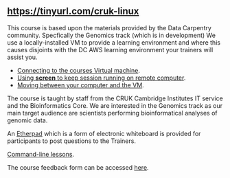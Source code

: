 ## https://tinyurl.com/cruk-linux
This course is based upon the materials provided by the Data Carpentry community.
Specfically the Genomics track (which is in development)
We use a locally-installed VM to provide a learning environment and where this causes
disjoints with the DC AWS learning environment your trainers will assist you.

- [Connecting to the courses Virtual machine](vmlogon.md).  
- [Using __screen__ to keep session running on remote computer](screen.md). 
- [Moving between your computer and the VM](moving-data.md).   

The course is taught by staff from the CRUK Cambridge Institutes IT service and 
the Bioinformatics Core. We are interested in the Genomics track as our main
target audience are scientists performing bioinformatical analyses of genomic data.

An [Etherpad](https://etherpad.wikimedia.org/p/cruk_cl_linux_2019) which is a form 
of electronic whiteboard is provided for participants to post questions to the
Trainers. 

[Command-line lessons](https://datacarpentry.org/shell-genomics/).   

The course feedback form can be accessed [here](https://www.surveymonkey.co.uk/r/LNXNov2019).  
